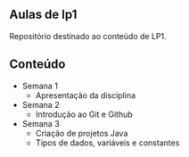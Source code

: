 ## Aulas de lp1

Repositório destinado ao conteúdo de LP1. 

## Conteúdo

- Semana 1
    - Apresentação da disciplina
- Semana 2
    - Introdução ao Git e Github
- Semana 3
    - Criação de projetos Java
    - Tipos de dados, variáveis e constantes